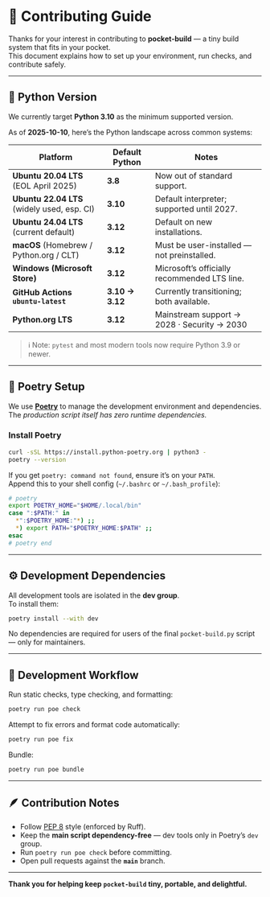 # 🧩 Contributing Guide

Thanks for your interest in contributing to **pocket-build** — a tiny build system that fits in your pocket.  
This document explains how to set up your environment, run checks, and contribute safely.

---

## 🐍 Python Version

We currently target **Python 3.10** as the minimum supported version.

As of **2025-10-10**, here’s the Python landscape across common systems:

| Platform | Default Python | Notes |
|-----------|----------------|-------|
| **Ubuntu 20.04 LTS** (EOL April 2025) | **3.8** | Now out of standard support. |
| **Ubuntu 22.04 LTS** (widely used, esp. CI) | **3.10** | Default interpreter; supported until 2027. |
| **Ubuntu 24.04 LTS** (current default) | **3.12** | Default on new installations. |
| **macOS** (Homebrew / Python.org / CLT) | **3.12** | Must be user-installed — not preinstalled. |
| **Windows (Microsoft Store)** | **3.12** | Microsoft’s officially recommended LTS line. |
| **GitHub Actions `ubuntu-latest`** | **3.10 → 3.12** | Currently transitioning; both available. |
| **Python.org LTS** | **3.12** | Mainstream support → 2028  ·  Security → 2030 |

> ℹ️ Note: `pytest` and most modern tools now require Python 3.9 or newer.

---

## 🧰 Poetry Setup

We use **[Poetry](https://python-poetry.org/)** to manage the development environment and dependencies.  
The *production script itself has zero runtime dependencies.*

### Install Poetry

```bash
curl -sSL https://install.python-poetry.org | python3 -
poetry --version
```

If you get `poetry: command not found`, ensure it’s on your `PATH`.  
Append this to your shell config (`~/.bashrc` or `~/.bash_profile`):

```bash
# poetry
export POETRY_HOME="$HOME/.local/bin"
case ":$PATH:" in
  *":$POETRY_HOME:"*) ;;
  *) export PATH="$POETRY_HOME:$PATH" ;;
esac
# poetry end
```

---

## ⚙️ Development Dependencies

All development tools are isolated in the **dev group**.  
To install them:

```bash
poetry install --with dev
```

No dependencies are required for users of the final `pocket-build.py` script — only for maintainers.

---

## 🧪 Development Workflow

Run static checks, type checking, and formatting:

```bash
poetry run poe check
```

Attempt to fix errors and format code automatically:

```bash
poetry run poe fix
```

Bundle:

```bash
poetry run poe bundle
```

---

## 🪶 Contribution Notes

- Follow [PEP 8](https://peps.python.org/pep-0008/) style (enforced by Ruff).  
- Keep the **main script dependency-free** — dev tools only in Poetry’s `dev` group.  
- Run `poetry run poe check` before committing.  
- Open pull requests against the **`main`** branch.

---

**Thank you for helping keep `pocket-build` tiny, portable, and delightful.**
